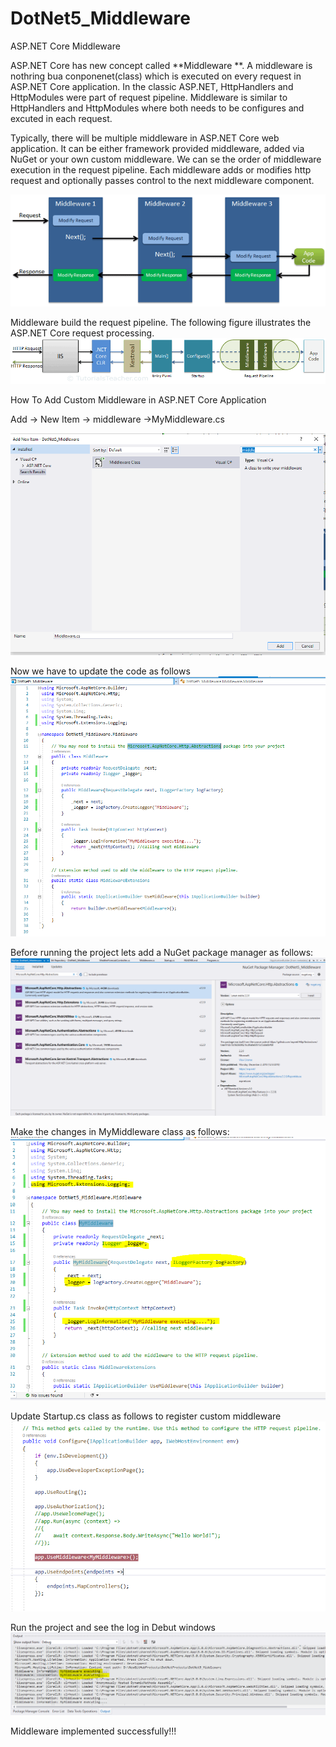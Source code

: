 # DotNet5_Middleware
ASP.NET Core Middleware

ASP.NET Core has new concept called **Middleware **. A middleware is nothring bua conponenet(class) which is executed on every request in ASP.NET Core application. In the classic ASP.NET, HttpHandlers and HttpModules were part of request pipeline. Middleware is similar to HttpHandlers and HttpModules where both needs to be configures and excuted in each request.

Typically, there will be multiple middleware in ASP.NET Core web application. It can be either framework provided middleware, added via NuGet or your own custom middleware. We can se the order of middleware execution in the request pipeline. Each middleware adds or modifies http request and optionally passes control to the next middleware component.

![File](Images/file.png)

Middleware build the request pipeline. The following figure illustrates the ASP.NET Core request processing.
![File2](Images/file2.png)


How To Add Custom Middleware in ASP.NET Core Application

Add -> New Item -> middleware ->MyMiddleware.cs

![Add Middleware](Images/AddMiddleware.png)

Now we have to update the code as follows
![Middleware Class](Images/MiddlewareClass.png)

Before running the project lets add a NuGet package manager as follows:
![Add Nuget](Images/AddNuget.png)

Make the changes in MyMiddleware class as follows:
![Modified Class](Images/ModifiedClass.png)

Update Startup.cs class as follows to register custom middleware
![Startup Class](Images/StartupClass.png)

Run the project and see the log in Debut windows
![Output Window](Images/OutputWindow.png)

Middleware implemented successfully!!!